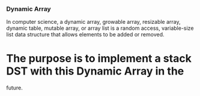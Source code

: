 ### Dynamic  Array

In computer science, a dynamic array, growable array, resizable array, 
dynamic table, mutable array, or array list is a random access, 
variable-size list data structure that allows elements to be added or removed.

# The purpose is to implement a stack DST with this Dynamic Array in the
future.